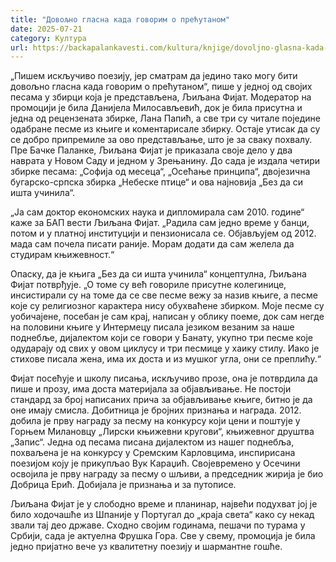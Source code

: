 ```yaml
---
title: "Довољно гласна када говорим о прећутаном"
date: 2025-07-21
category: Култура
url: https://backapalankavesti.com/kultura/knjige/dovoljno-glasna-kada-govorim-o-precutanom/
---
```


„Пишем искључиво поезију, јер сматрам да једино тако могу бити довољно гласна када
говорим о прећутаном“, пише у једној од својих песама у збирци која је представљена,
Љиљана Фијат. Модератор на промоцији је била Данијела Милосављевић, док је била
присутна и једна од рецензената збирке, Лана Папић, а све три су читале поједине
одабране песме из књиге и коментарисале збирку. Остаје утисак да су се добро
припремиле за ово представљање, што је за сваку похвалу. Пре Бачке Паланке,
Љиљана Фијат је приказала своје дело у два наврата у Новом Саду и једном у
Зрењанину. До сада је издала четири збирке песама: „Софија од месеца“, „Осећање
принципа“, двојезична бугарско-српска збирка „Небеске птице“ и ова најновија „Без да си ишта учинила“.

„Ја сам доктор економских наука и дипломирала сам 2010. године“ каже за БАП вести
Љиљана Фијат. „Радила сам једно време у банци, потом и у платној институцији и
пензионисала се. Објављујем од 2012. мада сам почела писати раније. Морам додати да сам желела да студирам књижевност.“

Опаску, да је књига „Без да си ишта учинила“ концептулна, Љиљана Фијат потврђује.
„О томе су већ говориле присутне колегинице, инсистирали су на томе да се све песме
вежу за назив књиге, а песме које су религиозног карактера нису обухваћене збирком.
Моје песме су уобичајене, посебан је сам крај, написан у облику поеме, док сам негде
на половини књиге у Интермецу писала језиком везаним за наше поднебље, дијалектом који се говори у Банату, укупно три песме које одударају од свих у овом циклусу и три песмице у хаику стилу. Иако је стихове писала жена, има их доста и из мушког угла, они се преплићу.“

Фијат посећује и школу писања, искључиво прозе, она је потврдила да пише и прозу,
има доста материјала за објављивање. Не постоји стандард за број написаних прича за
објављивање књиге, битно је да оне имају смисла. Добитница је бројних признања и награда. 2012. добила је прву награду за песму на конкурсу који цени и поштује у Горњем Милановцу „Лирски књижевни кругови“, књижевног друштва „Запис“. Једна од песама писана дијалектом из нашег поднебља, похваљена је на конкурсу у Сремским Карловцима, инспирисана поезијом коју је прикупљао Вук Караџић. Својевремено у Осечини освојила је прву награду за песму о шљиви, а председник жирија је био Добрица Ерић. Добијала је признања и за путописе.

Љиљана Фијат је у слободно време и планинар, највећи подухват јој је било ходочашће из Шпаније у Португал до „краја света“ како су некад звали тај део државе. Сходно својим годинама, пешачи по турама у Србији, сада је актуелна Фрушка Гора.
Све у свему, промоција је била једно пријатно вече уз квалитетну поезију и шармантне гошће.
